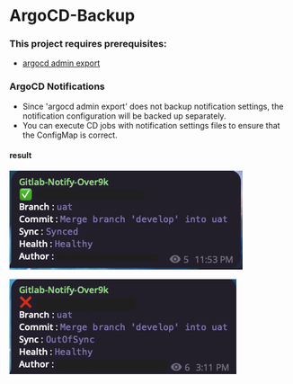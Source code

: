 # ArgoCD-Backup

### This project requires prerequisites:
 * [argocd admin export](https://argo-cd.readthedocs.io/en/latest/user-guide/commands/argocd_admin_export/)

 

### ArgoCD Notifications
* Since 'argocd admin export' does not backup notification settings, the notification configuration will be backed up separately.
* You can execute CD jobs with notification settings files to ensure that the ConfigMap is correct.
#### result
![alt text](Images/argocd-notify.png)


![alt text](Images/argocd-notify-failed.png)
